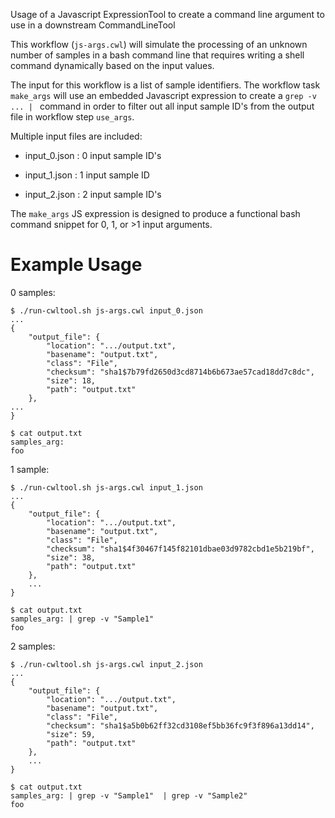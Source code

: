 Usage of a Javascript ExpressionTool to create a command line argument to use in a downstream CommandLineTool

This workflow (`js-args.cwl`) will simulate the processing of an unknown number of samples in a bash command line that requires writing a shell command dynamically based on the input values.

The input for this workflow is a list of sample identifiers. The workflow task `make_args` will use an embedded Javascript expression to create a `grep -v ... | ` command in order to filter out all input sample ID's from the output file in workflow step `use_args`.

Multiple input files are included:

- input_0.json : 0 input sample ID's

- input_1.json : 1 input sample ID

- input_2.json : 2 input sample ID's

The `make_args` JS expression is designed to produce a functional bash command snippet for 0, 1, or >1 input arguments.

# Example Usage

0 samples:

```
$ ./run-cwltool.sh js-args.cwl input_0.json
...
{
    "output_file": {
        "location": ".../output.txt",
        "basename": "output.txt",
        "class": "File",
        "checksum": "sha1$7b79fd2650d3cd8714b6b673ae57cad18dd7c8dc",
        "size": 18,
        "path": "output.txt"
    },
...
}

$ cat output.txt
samples_arg:
foo
```

1 sample:

```
$ ./run-cwltool.sh js-args.cwl input_1.json
...
{
    "output_file": {
        "location": ".../output.txt",
        "basename": "output.txt",
        "class": "File",
        "checksum": "sha1$4f30467f145f82101dbae03d9782cbd1e5b219bf",
        "size": 38,
        "path": "output.txt"
    },
    ...
}

$ cat output.txt
samples_arg: | grep -v "Sample1"
foo

```

2 samples:

```
$ ./run-cwltool.sh js-args.cwl input_2.json
...
{
    "output_file": {
        "location": ".../output.txt",
        "basename": "output.txt",
        "class": "File",
        "checksum": "sha1$a5b0b62ff32cd3108ef5bb36fc9f3f896a13dd14",
        "size": 59,
        "path": "output.txt"
    },
    ...
}

$ cat output.txt
samples_arg: | grep -v "Sample1"  | grep -v "Sample2"
foo
```

